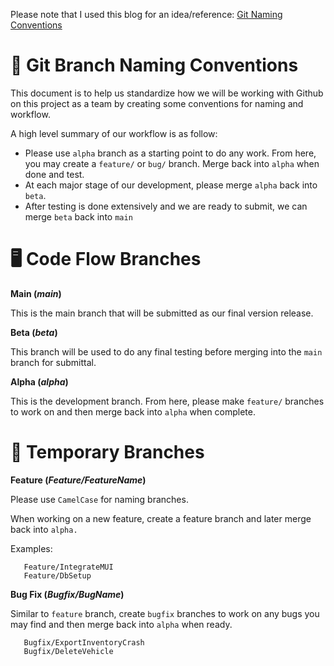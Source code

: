 Please note that I used this blog for an idea/reference: [Git Naming Conventions](https://medium.com/@abhay.pixolo/naming-conventions-for-git-branches-a-cheatsheet-8549feca2534)

# 📝 Git Branch Naming Conventions

This document is to help us standardize how we will be working with Github on this project as a team by creating some conventions for naming and workflow.

A high level summary of our workflow is as follow:

- Please use `alpha` branch as a starting point to do any work. From here, you may create a `feature/` or `bug/` branch. Merge back into `alpha` when done and test.
- At each major stage of our development, please merge `alpha` back into `beta`.
- After testing is done extensively and we are ready to submit, we can merge `beta` back into `main`



# 🖥️ Code Flow Branches

**Main (*main*)**

This is the main branch that will be submitted as our final version release.

**Beta (*beta*)**

This branch will be used to do any final testing before merging into the `main` branch for submittal.

**Alpha (*alpha*)**

This is the development branch. From here, please make `feature/` branches to work on and then merge back into `alpha` when complete.

# 🌿 Temporary Branches

**Feature (*Feature/FeatureName*)**

Please use `CamelCase` for naming branches.

When working on a new feature, create a feature branch and later merge back into `alpha.`

Examples:

```
   Feature/IntegrateMUI
   Feature/DbSetup
```

**Bug Fix (*Bugfix/BugName*)**

Similar to `feature` branch, create `bugfix` branches to work on any bugs you may find and then merge back into `alpha` when ready.

```
   Bugfix/ExportInventoryCrash
   Bugfix/DeleteVehicle
```
